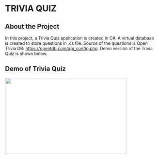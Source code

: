 # TRIVIA QUIZ
## About the Project
In this project, a Trivia Quiz application is created in C#. A virtual database is created to store questions in .cs file. Source of the questions is Open Trivia DB: https://opentdb.com/api_config.php. Demo version of the Trivia Quiz is shown below.


## Demo of Trivia Quiz

<img src="https://media.giphy.com/media/v1.Y2lkPTc5MGI3NjExbnNwMmx6Y2Rsa2N5MHZseW92djRrdHB0ZnUwaW5neDJua29oNjg1eiZlcD12MV9pbnRlcm5hbF9naWZfYnlfaWQmY3Q9Zw/uB5VSEoLw98RL0oAVF/giphy.gif" width="400" height="250">
